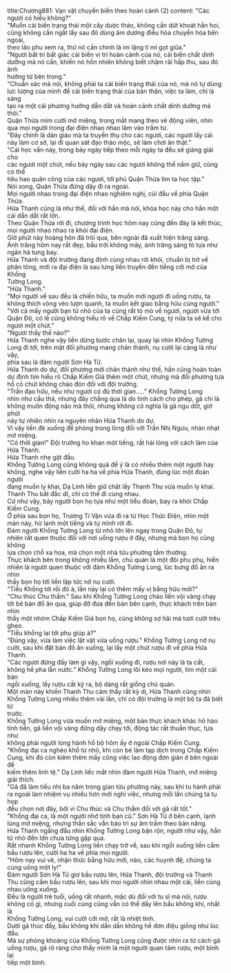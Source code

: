 title:Chương881: Vạn vật chuyển biến theo hoàn cảnh (2)
content:
"Các ngươi có hiểu không?"<br>"Muốn cải biến trạng thái một cây dược thảo, không cần dứt khoát hẳn hoi,<br>cũng không cần ngắt lấy sau đó dùng âm dương điều hòa chuyển hóa bên ngoài,<br>theo lão phu xem ra, thứ nó cần chính là im lặng tỉ mỉ gọt giũa."<br>"Ngươi bất tri bất giác cải biến vị trí hoàn cảnh của nó, cải biến chất dinh<br>dưỡng mà nó cần, khiến nó hồn nhiên không biết chậm rãi hấp thu, sau đó ảnh<br>hưởng từ bên trong."<br>"Chuẩn xác mà nói, không phải ta cải biến trạng thái của nó, mà nó tự dùng<br>lực lượng của mình để cải biến trạng thái của bản thân, việc ta làm, chỉ là sáng<br>tạo ra một cái phương hướng dẫn dắt và hoàn cảnh chất dinh dưỡng mà thôi."<br>Quận Thừa mỉm cười mở miệng, trong mắt mang theo vẻ động viên, nhìn<br>qua mọi người trong đại điện nhao nhao lâm vào trầm tư.<br>"Đây chính là dàn giáo mà ta truyền thụ cho các ngươi, các ngươi lấy cái<br>này làm cơ sở, lại đi quan sát đạo thảo mộc, sẽ làm chơi ăn thật."<br>"Cái học vấn này, trong bảy ngày tiếp theo mỗi ngày ta đều sẽ giảng giải cho<br>các ngươi một chút, nếu bảy ngày sau các ngươi không thể nắm giữ, cũng có thể<br>tiêu hao quân công của các ngươi, tới phủ Quận Thừa tìm ta học tập."<br>Nói xong, Quận Thừa đứng dậy đi ra ngoài.<br>Mọi người nhao trong đại điện nhao nghiêm nghị, cúi đầu về phía Quận<br>Thừa.<br>Hứa Thanh cũng là như thế, đối với hắn mà nói, khóa học này cho hắn một<br>cái dẫn dắt rất lớn.<br>Theo Quận Thừa rời đi, chương trình học hôm nay cũng đến đây là kết thúc,<br>mọi người nhao nhao ra khỏi đại điện.<br>Giờ phút này hoàng hôn đã trôi qua, bên ngoài đã xuất hiện trăng sáng.<br>Ánh trăng hôm nay rất đẹp, bầu trời không mây, ánh trăng sáng tỏ tựa như<br>ngân hà tung bay.<br>Hứa Thanh và đội trưởng đang định cùng nhau rời khỏi, chuẩn bị trở về<br>phân tông, mới ra đại điện là sau lưng liền truyền đến tiếng cởi mở của Khổng<br>Tường Long.<br>"Hứa Thanh."<br>"Mọi người về sau đều là chiến hữu, ta muốn mời ngươi đi uống rượu, ta<br>không thích vòng vèo lượn quanh, ta muốn kết giao bằng hữu cùng ngươi."<br>"Với cả mấy người bạn từ nhỏ của ta cũng rất tò mò về ngươi, ngươi vừa tới<br>Quận Đô, có lẽ cũng không hiểu rõ về Chấp Kiếm Cung, tý nữa ta sẽ kể cho<br>ngươi một chút."<br>"Ngươi thấy thế nào?"<br>Hứa Thanh nghe vậy liền dừng bước chân lại, quay lại nhìn Khổng Tường<br>Long đi tới, trên mặt đối phương mang chân thành, nụ cười lại càng là như vậy,<br>phía sau là đám người Sơn Hà Tử.<br>Hứa Thanh do dự, đối phương mời chân thành như thế, hắn cũng hoàn toàn<br>dự định tìm hiểu rõ Chấp Kiếm Giả thêm một chút, nhưng mà đối phương tựa<br>hồ có chút không chào đón đối với đội trưởng.<br>"Trần đạo hữu, nếu như ngươi có đủ thời gian....." Khổng Tường Long<br>nhìn như cẩu thả, nhưng đây chẳng qua là do tính cách cho phép, gã chỉ là<br>không muốn động não mà thôi, nhưng không có nghĩa là gã ngu dốt, giờ phút<br>này tự nhiên nhìn ra nguyên nhân Hứa Thanh do dự.<br>Vì vậy liền đè xuống đề phòng trong lòng đối với Trần Nhị Ngưu, nhàn nhạt<br>mở miệng.<br>"Có thời gian!" Đội trưởng ho khan một tiếng, rất hài lòng với cách làm của<br>Hứa Thanh.<br>Hứa Thanh nhẹ gật đầu.<br>Khổng Tường Long cũng không quá để ý là có nhiều thêm một người hay<br>không, nghe vậy liền cười ha ha về phía Hứa Thanh, đúng lúc một đoàn người<br>đang muốn ly khai, Dạ Linh liền giữ chặt lấy Thanh Thu vừa muốn ly khai.<br>Thanh Thu bất đắc dĩ, chỉ có thể đi cùng nhau.<br>Cứ như vậy, bảy người bọn họ tựa như một tiểu đoàn, bay ra khỏi Chấp<br>Kiếm Cung.<br>Ở phía sau bọn họ, Trương Ti Vận vừa đi ra từ Học Thức Điện, nhìn một<br>màn này, hừ lạnh một tiếng và tự mình rời đi.<br>Đám người Khổng Tường Long từ nhỏ lớn lên ngay trong Quận Đô, tự<br>nhiên rất quen thuộc đối với nơi uống rượu ở đây, nhưng mà bọn họ cũng không<br>lựa chọn chỗ xa hoa, mà chọn một nhà tửu phường tầm thường.<br>Thực khách bên trong không nhiều lắm, chủ quán là một đôi phu phụ, hiển<br>nhiên là người quen thuộc với đám Khổng Tường Long, lúc bưng đồ ăn ra nhìn<br>thấy bọn họ tới liền lập tức nở nụ cười.<br>"Tiểu Khổng tới rồi đó à, lần này lại có thêm mấy vị bằng hữu mới?"<br>"Chu thúc Chu thẩm." Sau khi Khổng Tường Long chào liền vội vàng chạy<br>tới bê bàn đồ ăn qua, giúp đỡ đưa đến bàn bên cạnh, thực khách trên bàn nhìn<br>thấy một nhóm Chấp Kiếm Giả bọn họ, cũng không sợ hãi mà tươi cười trêu<br>ghẹo.<br>"Tiểu khổng lại tới phụ giúp à?"<br>"Đúng vậy, vừa làm việc lặt vặt vừa uống rượu." Khổng Tường Long nở nụ<br>cười, sau khi đặt bàn đồ ăn xuống, lại lấy một chút rượu đi về phía Hứa Thanh.<br>"Các ngươi đứng đấy làm gì vậy, ngồi xuống đi, rượu nơi này là ta cất,<br>không hề pha lẫn nước." Khổng Tường Long lôi kéo mọi người, tìm một cái bàn<br>ngồi xuống, lấy rượu cất kỹ ra, bộ dáng rất giống chủ quán.<br>Một màn này khiến Thanh Thu cảm thấy rất kỳ dị, Hứa Thanh cũng nhìn<br>Khổng Tường Long nhiều thêm vài lần, chỉ có đội trưởng là một bộ ta đã biết từ<br>trước.<br>Khổng Tường Long vừa muốn mở miệng, một bàn thực khách khác hô hào<br>tính tiền, gã liền vội vàng đứng dậy chạy tới, động tác rất thuần thục, tựa như<br>không phải người long hành hổ bộ hôm ấy ở ngoài Chấp Kiếm Cung.<br>"Khổng đại ca nghèo khổ từ nhỏ, khi còn bé làm tạp dịch trong Chấp Kiếm<br>Cung, khi đó còn kiêm thêm mấy công việc lao động đơn giản ở bên ngoài để<br>kiếm thêm linh tệ." Dạ Linh liếc mắt nhìn đám người Hứa Thanh, mở miệng<br>giải thích.<br>"Gã đã làm tiểu nhị ba năm trong gian tửu phường này, sau khi tu hành phải<br>ra ngoài làm nhiệm vụ nhiều hơn mới nghỉ việc, nhưng mỗi lần chúng ta tụ họp<br>đều chọn nơi đây, bởi vì Chu thúc và Chu thẩm đối với gã rất tốt."<br>"Khổng đại ca, là một người nhớ tình bạn cũ." Sơn Hà Tử ở bên cạnh, lạnh<br>lùng mở miệng, nhưng thần sắc vẫn bảo trì sự âm trầm theo bản năng.<br>Hứa Thanh ngẩng đầu nhìn Khổng Tường Long bận rộn, người như vậy, hắn<br>từ nhỏ đến lớn chưa từng gặp qua.<br>Rất nhanh Khổng Tường Long liền chạy trở về, sau khi ngồi xuống liền cầm<br>bầu rượu lên, cười ha ha về phía mọi người.<br>"Hôm nay vui vẻ, nhận thức bằng hữu mới, nào, các huynh đệ, chúng ta<br>cùng uống một ly!"<br>Đám người Sơn Hà Tử giơ bầu rượu lên, Hứa Thanh, đội trưởng và Thanh<br>Thu cũng cầm bầu rượu lên, sau khi mọi người nhìn nhau một cái, liền cùng<br>nhau uống xuống.<br>Đều là người trẻ tuổi, uống rất nhanh, mặc dù đối với tu sĩ mà nói, rượu<br>không có gì, nhưng cuối cùng cũng vẫn có thể dấy lên bầu không khí, nhất là<br>Khổng Tường Long, vui cười cởi mở, rất là nhiệt tình.<br>Dưới gã thúc đẩy, bầu không khí dần dần không hề đơn điệu giống như lúc<br>đầu.<br>Mà sự phóng khoáng của Khổng Tường Long cũng được nhìn ra từ cách gã<br>uống rượu, gã rõ ràng cho thấy mình là một người quan tâm rượu, một bình lại<br>tiếp một bình.